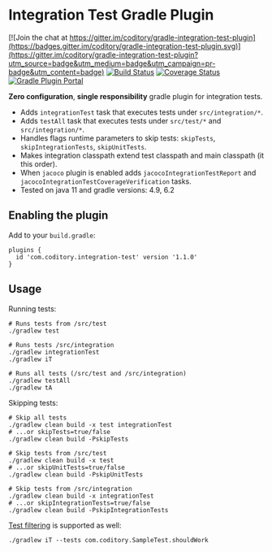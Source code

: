 # Integration Test Gradle Plugin

[![Join the chat at https://gitter.im/coditory/gradle-integration-test-plugin](https://badges.gitter.im/coditory/gradle-integration-test-plugin.svg)](https://gitter.im/coditory/gradle-integration-test-plugin?utm_source=badge&utm_medium=badge&utm_campaign=pr-badge&utm_content=badge)
[![Build Status](https://travis-ci.org/coditory/gradle-integration-test-plugin.svg?branch=master)](https://travis-ci.org/coditory/gradle-integration-test-plugin)
[![Coverage Status](https://coveralls.io/repos/github/coditory/gradle-integration-test-plugin/badge.svg)](https://coveralls.io/github/coditory/gradle-integration-test-plugin)
[![Gradle Plugin Portal](https://img.shields.io/badge/Plugin_Portal-v1.1.0-green.svg)](https://plugins.gradle.org/plugin/com.coditory.integration-test)

**Zero configuration**, **single responsibility** gradle plugin for integration tests.

- Adds `integrationTest` task that executes tests under `src/integration/*`.
- Adds `testAll` task that executes tests under `src/test/*` and `src/integration/*`.
- Handles flags runtime parameters to skip tests: `skipTests`, `skipIntegrationTests`, `skipUnitTests`.
- Makes integration classpath extend test classpath and main classpath (it this order).
- When `jacoco` plugin is enabled adds `jacocoIntegrationTestReport` and `jacocoIntegrationTestCoverageVerification` tasks.
- Tested on java 11 and gradle versions: 4.9, 6.2

## Enabling the plugin

Add to your `build.gradle`:

```
plugins {
  id 'com.coditory.integration-test' version '1.1.0'
}
```

## Usage

Running tests:
```
# Runs tests from /src/test
./gradlew test

# Runs tests /src/integration
./gradlew integrationTest
./gradlew iT

# Runs all tests (/src/test and /src/integration)
./gradlew testAll
./gradlew tA
```

Skipping tests:
```
# Skip all tests
./gradlew clean build -x test integrationTest
# ...or skipTests=true/false
./gradlew clean build -PskipTests

# Skip tests from /src/test
./gradlew clean build -x test
# ...or skipUnitTests=true/false
./gradlew clean build -PskipUnitTests

# Skip tests from /src/integration
./gradlew clean build -x integrationTest
# ...or skipIntegrationTests=true/false
./gradlew clean build -PskipIntegrationTests
```

[Test filtering](https://docs.gradle.org/current/userguide/java_testing.html#test_filtering) is supported as well:
```
./gradlew iT --tests com.coditory.SampleTest.shouldWork
```
